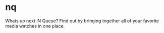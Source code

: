 # nq
Whats up next iN Queue? Find out by bringing together all of your favorite media watches in one place.
